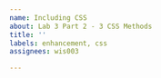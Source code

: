 ```yaml
---
name: Including CSS
about: Lab 3 Part 2 - 3 CSS Methods
title: ''
labels: enhancement, css
assignees: wis003

---
```



